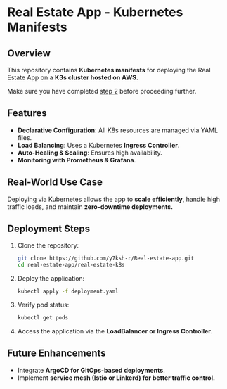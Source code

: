 # Real Estate App - Kubernetes Manifests

## Overview
This repository contains **Kubernetes manifests** for deploying the Real Estate App on a **K3s cluster hosted on AWS.** 

Make sure you have completed [step 2](https://github.com/y7ksh-r/Real-estate-app-infra) before proceeding further.

## Features
- **Declarative Configuration**: All K8s resources are managed via YAML files.
- **Load Balancing**: Uses a Kubernetes **Ingress Controller**.
- **Auto-Healing & Scaling**: Ensures high availability.
- **Monitoring with Prometheus & Grafana**.

## Real-World Use Case
Deploying via Kubernetes allows the app to **scale efficiently**, handle high traffic loads, and maintain **zero-downtime deployments.**

## Deployment Steps
1. Clone the repository:
   ```sh
   git clone https://github.com/y7ksh-r/Real-estate-app.git
   cd real-estate-app/real-estate-k8s
   ```
2. Deploy the application:
   ```sh
   kubectl apply -f deployment.yaml
   ```
3. Verify pod status:
   ```sh
   kubectl get pods
   ```
4. Access the application via the **LoadBalancer or Ingress Controller**.

## Future Enhancements
- Integrate **ArgoCD for GitOps-based deployments**.
- Implement **service mesh (Istio or Linkerd) for better traffic control.**
